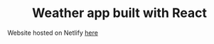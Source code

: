 <h1 align=center>Weather app built with React</h1>

Website hosted on Netlify [here](https://chipper-nougat-f6362a.netlify.app)
